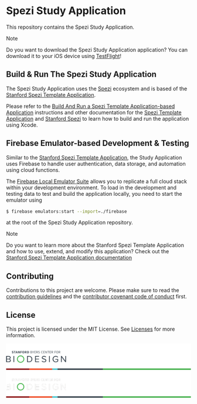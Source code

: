 <!--

This source file is part of the StudyApplication based on the Stanford Spezi Template Application project

SPDX-FileCopyrightText: 2023 Stanford University

SPDX-License-Identifier: MIT

-->

# Spezi Study Application

This repository contains the Spezi Study Application.

> [!NOTE]  
> Do you want to download the Spezi Study Application application? You can download it to your iOS device using [TestFlight](https://testflight.apple.com/join/wlseiMRR)!


## Build & Run The Spezi Study Application

The Spezi Study Application uses the [Spezi](https://github.com/StanfordSpezi/Spezi) ecosystem and is based of the [Stanford Spezi Template Application](https://github.com/StanfordSpezi/SpeziTemplateApplication).

Please refer to the [Build And Run a Spezi Template Application-based Application](https://spezi.health/SpeziTemplateApplication/documentation/templateapplication/setup) instructions and other documentation for the [Spezi Template Application](https://github.com/StanfordSpezi/SpeziTemplateApplication) and [Stanford Spezi](https://github.com/StanfordSpezi/Spezi) to learn how to build and run the application using Xcode.


## Firebase Emulator-based Development & Testing

Similar to the [Stanford Spezi Template Application](https://github.com/StanfordSpezi/SpeziTemplateApplication), the Study Application uses Firebase to handle user authentication, data storage, and automation using cloud functions.

The [Firebase Local Emulator Suite](https://firebase.google.com/docs/emulator-suite) allows you to replicate a full cloud stack within your development environment.
To load in the development and testing data to test and build the application locally, you need to start the emulator using
```bash
$ firebase emulators:start --import=./firebase
```
at the root of the Spezi Study Application repository.

> [!NOTE]  
> Do you want to learn more about the Stanford Spezi Template Application and how to use, extend, and modify this application? Check out the [Stanford Spezi Template Application documentation](https://stanfordspezi.github.io/SpeziTemplateApplication)


## Contributing

Contributions to this project are welcome. Please make sure to read the [contribution guidelines](https://github.com/StanfordSpezi/.github/blob/main/CONTRIBUTING.md) and the [contributor covenant code of conduct](https://github.com/StanfordSpezi/.github/blob/main/CODE_OF_CONDUCT.md) first.


## License

This project is licensed under the MIT License. See [Licenses](LICENSES) for more information.

![Spezi Footer](https://raw.githubusercontent.com/StanfordSpezi/.github/main/assets/FooterLight.png#gh-light-mode-only)
![Spezi Footer](https://raw.githubusercontent.com/StanfordSpezi/.github/main/assets/FooterDark.png#gh-dark-mode-only)
